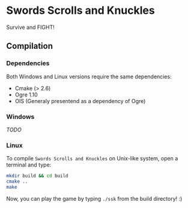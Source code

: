# Swords Scrolls and Knuckles
Survive and FIGHT!


## Compilation

### Dependencies

Both Windows and Linux versions require the same dependencies:
 * Cmake (> 2.6)
 * Ogre 1.10
 * OIS (Generaly presentend as a dependency of Ogre)

### Windows

*TODO*

### Linux

To compile `Swords Scrolls and Knuckles` on Unix-like system, open a terminal and type:

```bash
mkdir build && cd build
cmake ..
make
```

Now, you can play the game by typing `./ssk` from the build directory! :)
